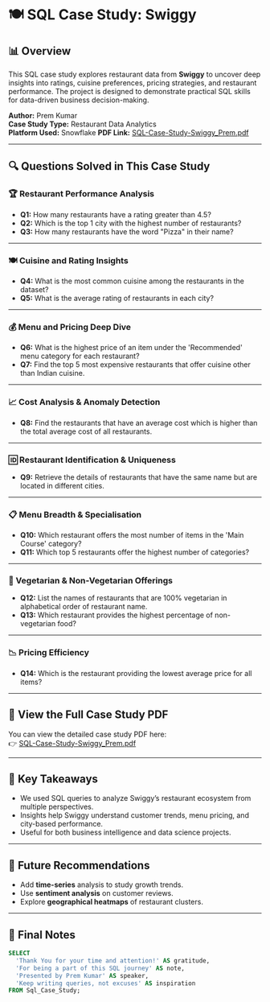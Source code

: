 # 🍽️ SQL Case Study: Swiggy

## 📊 Overview

This SQL case study explores restaurant data from **Swiggy** to uncover deep insights into ratings, cuisine preferences, pricing strategies, and restaurant performance. The project is designed to demonstrate practical SQL skills for data-driven business decision-making.

**Author:** Prem Kumar  
**Case Study Type:** Restaurant Data Analytics  
**Platform Used:** Snowflake
**PDF Link:** [SQL-Case-Study-Swiggy_Prem.pdf](https://github.com/Premkumar9799817360/Sql_case_study_Swiggy/blob/main/SQL-Case-Study-Swiggy_Prem.pdf)

---

## 🔍 Questions Solved in This Case Study

### 🏆 Restaurant Performance Analysis

- **Q1:** How many restaurants have a rating greater than 4.5?
- **Q2:** Which is the top 1 city with the highest number of restaurants?
- **Q3:** How many restaurants have the word "Pizza" in their name?

---

### 🍽️ Cuisine and Rating Insights

- **Q4:** What is the most common cuisine among the restaurants in the dataset?
- **Q5:** What is the average rating of restaurants in each city?

---

### 💰 Menu and Pricing Deep Dive

- **Q6:** What is the highest price of an item under the 'Recommended' menu category for each restaurant?
- **Q7:** Find the top 5 most expensive restaurants that offer cuisine other than Indian cuisine.

---

### 📈 Cost Analysis & Anomaly Detection

- **Q8:** Find the restaurants that have an average cost which is higher than the total average cost of all restaurants.

---

### 🆔 Restaurant Identification & Uniqueness

- **Q9:** Retrieve the details of restaurants that have the same name but are located in different cities.

---

### 📋 Menu Breadth & Specialisation

- **Q10:** Which restaurant offers the most number of items in the 'Main Course' category?
- **Q11:** Which top 5 restaurants offer the highest number of categories?

---

### 🥗 Vegetarian & Non-Vegetarian Offerings

- **Q12:** List the names of restaurants that are 100% vegetarian in alphabetical order of restaurant name.
- **Q13:** Which restaurant provides the highest percentage of non-vegetarian food?

---

### 📉 Pricing Efficiency

- **Q14:** Which is the restaurant providing the lowest average price for all items?

---

## 📄 View the Full Case Study PDF

You can view the detailed case study PDF here:  
👉 [SQL-Case-Study-Swiggy_Prem.pdf](./SQL-Case-Study-Swiggy_Prem.pdf)

---

## 🧠 Key Takeaways

- We used SQL queries to analyze Swiggy’s restaurant ecosystem from multiple perspectives.
- Insights help Swiggy understand customer trends, menu pricing, and city-based performance.
- Useful for both business intelligence and data science projects.

---

## 🔮 Future Recommendations

- Add **time-series** analysis to study growth trends.
- Use **sentiment analysis** on customer reviews.
- Explore **geographical heatmaps** of restaurant clusters.

---

## 🙌 Final Notes

```sql
SELECT
  'Thank You for your time and attention!' AS gratitude,
  'For being a part of this SQL journey' AS note,
  'Presented by Prem Kumar' AS speaker,
  'Keep writing queries, not excuses' AS inspiration
FROM Sql_Case_Study;

